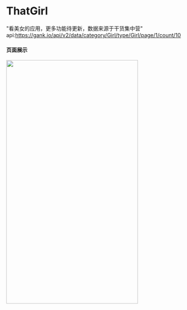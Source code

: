 # ThatGirl
"看美女的应用，更多功能待更新，数据来源于干货集中营"
api:<a href="https://gank.io/api/v2/data/category/Girl/type/Girl/page/1/count/10">https://gank.io/api/v2/data/category/Girl/type/Girl/page/1/count/10</a>

#### 页面展示
<div>
<img src="https://github.com/WindChenx/CoolWeather/images/U724ab429b1454ee68d00f7fdeb630d929.jpg" height="650" width="350">
</div>

